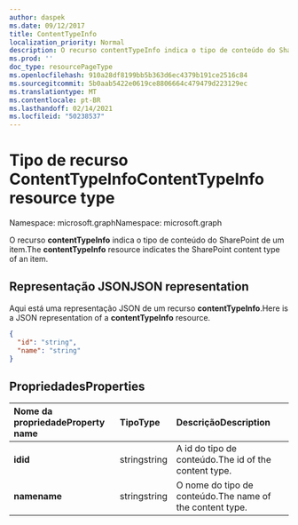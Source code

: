 ```yaml
---
author: daspek
ms.date: 09/12/2017
title: ContentTypeInfo
localization_priority: Normal
description: O recurso contentTypeInfo indica o tipo de conteúdo do SharePoint de um item.
ms.prod: ''
doc_type: resourcePageType
ms.openlocfilehash: 910a28df8199bb5b363d6ec4379b191ce2516c84
ms.sourcegitcommit: 5b0aab5422e0619ce8806664c479479d223129ec
ms.translationtype: MT
ms.contentlocale: pt-BR
ms.lasthandoff: 02/14/2021
ms.locfileid: "50238537"
---
```

# <a name="contenttypeinfo-resource-type"></a><span data-ttu-id="c8641-103">Tipo de recurso ContentTypeInfo</span><span class="sxs-lookup"><span data-stu-id="c8641-103">ContentTypeInfo resource type</span></span>

<span data-ttu-id="c8641-104">Namespace: microsoft.graph</span><span class="sxs-lookup"><span data-stu-id="c8641-104">Namespace: microsoft.graph</span></span>

<span data-ttu-id="c8641-105">O recurso **contentTypeInfo** indica o tipo de conteúdo do SharePoint de um item.</span><span class="sxs-lookup"><span data-stu-id="c8641-105">The **contentTypeInfo** resource indicates the SharePoint content type of an item.</span></span>

## <a name="json-representation"></a><span data-ttu-id="c8641-106">Representação JSON</span><span class="sxs-lookup"><span data-stu-id="c8641-106">JSON representation</span></span>

<span data-ttu-id="c8641-107">Aqui está uma representação JSON de um recurso **contentTypeInfo**.</span><span class="sxs-lookup"><span data-stu-id="c8641-107">Here is a JSON representation of a **contentTypeInfo** resource.</span></span>
<!-- { "blockType": "resource", "@odata.type": "microsoft.graph.contentTypeInfo", "@type.aka": "oneDrive.contentTypeFacet" } -->

```json
{
  "id": "string",
  "name": "string"
}
```

## <a name="properties"></a><span data-ttu-id="c8641-108">Propriedades</span><span class="sxs-lookup"><span data-stu-id="c8641-108">Properties</span></span>

| <span data-ttu-id="c8641-109">Nome da propriedade</span><span class="sxs-lookup"><span data-stu-id="c8641-109">Property name</span></span>     | <span data-ttu-id="c8641-110">Tipo</span><span class="sxs-lookup"><span data-stu-id="c8641-110">Type</span></span>    | <span data-ttu-id="c8641-111">Descrição</span><span class="sxs-lookup"><span data-stu-id="c8641-111">Description</span></span>
|:------------------|:--------|:----------------------------------------------------
| <span data-ttu-id="c8641-112">**id**</span><span class="sxs-lookup"><span data-stu-id="c8641-112">**id**</span></span>            | <span data-ttu-id="c8641-113">string</span><span class="sxs-lookup"><span data-stu-id="c8641-113">string</span></span>  | <span data-ttu-id="c8641-114">A id do tipo de conteúdo.</span><span class="sxs-lookup"><span data-stu-id="c8641-114">The id of the content type.</span></span>
| <span data-ttu-id="c8641-115">**name**</span><span class="sxs-lookup"><span data-stu-id="c8641-115">**name**</span></span>       | <span data-ttu-id="c8641-116">string</span><span class="sxs-lookup"><span data-stu-id="c8641-116">string</span></span>  | <span data-ttu-id="c8641-117">O nome do tipo de conteúdo.</span><span class="sxs-lookup"><span data-stu-id="c8641-117">The name of the content type.</span></span>

<!-- {
  "type": "#page.annotation",
  "description": "",
  "keywords": "",
  "section": "documentation",
  "tocPath": "Resources/ContentTypeInfo"
} -->

